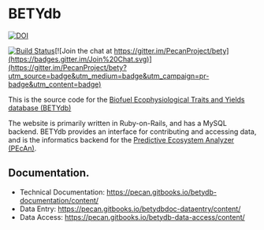 # BETYdb

[![DOI](https://zenodo.org/badge/4469/PecanProject/bety.svg)](https://zenodo.org/badge/latestdoi/4469/PecanProject/bety)

[![Build Status](https://travis-ci.org/PecanProject/bety.svg?branch=master)](https://travis-ci.org/PecanProject/bety)[![Join the chat at https://gitter.im/PecanProject/bety](https://badges.gitter.im/Join%20Chat.svg)](https://gitter.im/PecanProject/bety?utm_source=badge&utm_medium=badge&utm_campaign=pr-badge&utm_content=badge)

This is the source code for the [Biofuel Ecophysiological Traits and Yields database (BETYdb)](http://www.betydb.org)

The website is primarily written in Ruby-on-Rails, and has a MySQL backend. 
BETYdb provides an interface for contributing and accessing data, and is the informatics backend for the [Predictive Ecosystem Analyzer (PEcAn)](http://www.pecanproject.org).

## Documentation.

* Technical Documentation: https://pecan.gitbooks.io/betydb-documentation/content/
* Data Entry: https://pecan.gitbooks.io/betydbdoc-dataentry/content/
* Data Access: https://pecan.gitbooks.io/betydb-data-access/content/
 

